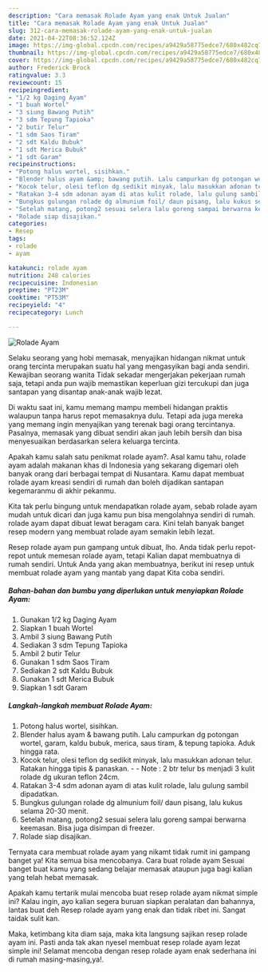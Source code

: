 ```yaml
---
description: "Cara memasak Rolade Ayam yang enak Untuk Jualan"
title: "Cara memasak Rolade Ayam yang enak Untuk Jualan"
slug: 312-cara-memasak-rolade-ayam-yang-enak-untuk-jualan
date: 2021-04-22T08:36:52.124Z
image: https://img-global.cpcdn.com/recipes/a9429a58775edce7/680x482cq70/rolade-ayam-foto-resep-utama.jpg
thumbnail: https://img-global.cpcdn.com/recipes/a9429a58775edce7/680x482cq70/rolade-ayam-foto-resep-utama.jpg
cover: https://img-global.cpcdn.com/recipes/a9429a58775edce7/680x482cq70/rolade-ayam-foto-resep-utama.jpg
author: Frederick Brock
ratingvalue: 3.3
reviewcount: 15
recipeingredient:
- "1/2 kg Daging Ayam"
- "1 buah Wortel"
- "3 siung Bawang Putih"
- "3 sdm Tepung Tapioka"
- "2 butir Telur"
- "1 sdm Saos Tiram"
- "2 sdt Kaldu Bubuk"
- "1 sdt Merica Bubuk"
- "1 sdt Garam"
recipeinstructions:
- "Potong halus wortel, sisihkan."
- "Blender halus ayam &amp; bawang putih. Lalu campurkan dg potongan wortel, garam, kaldu bubuk, merica, saus tiram, &amp; tepung tapioka. Aduk hingga rata."
- "Kocok telur, olesi teflon dg sedikit minyak, lalu masukkan adonan telur. Ratakan hingga tipis &amp; panaskan.  Note : 2 btr telur bs menjadi 3 kulit rolade dg ukuran teflon 24cm."
- "Ratakan 3-4 sdm adonan ayam di atas kulit rolade, lalu gulung sambil dipadatkan."
- "Bungkus gulungan rolade dg almunium foil/ daun pisang, lalu kukus selama 20-30 menit."
- "Setelah matang, potong2 sesuai selera lalu goreng sampai berwarna keemasan. Bisa juga disimpan di freezer."
- "Rolade siap disajikan."
categories:
- Resep
tags:
- rolade
- ayam

katakunci: rolade ayam 
nutrition: 248 calories
recipecuisine: Indonesian
preptime: "PT23M"
cooktime: "PT53M"
recipeyield: "4"
recipecategory: Lunch

---
```



![Rolade Ayam](https://img-global.cpcdn.com/recipes/a9429a58775edce7/680x482cq70/rolade-ayam-foto-resep-utama.jpg)

Selaku seorang yang hobi memasak, menyajikan hidangan nikmat untuk orang tercinta merupakan suatu hal yang mengasyikan bagi anda sendiri. Kewajiban seorang  wanita Tidak sekadar mengerjakan pekerjaan rumah saja, tetapi anda pun wajib memastikan keperluan gizi tercukupi dan juga santapan yang disantap anak-anak wajib lezat.

Di waktu  saat ini, kamu memang mampu membeli hidangan praktis walaupun tanpa harus repot memasaknya dulu. Tetapi ada juga mereka yang memang ingin menyajikan yang terenak bagi orang tercintanya. Pasalnya, memasak yang dibuat sendiri akan jauh lebih bersih dan bisa menyesuaikan berdasarkan selera keluarga tercinta. 



Apakah kamu salah satu penikmat rolade ayam?. Asal kamu tahu, rolade ayam adalah makanan khas di Indonesia yang sekarang digemari oleh banyak orang dari berbagai tempat di Nusantara. Kamu dapat membuat rolade ayam kreasi sendiri di rumah dan boleh dijadikan santapan kegemaranmu di akhir pekanmu.

Kita tak perlu bingung untuk mendapatkan rolade ayam, sebab rolade ayam mudah untuk dicari dan juga kamu pun bisa mengolahnya sendiri di rumah. rolade ayam dapat dibuat lewat beragam cara. Kini telah banyak banget resep modern yang membuat rolade ayam semakin lebih lezat.

Resep rolade ayam pun gampang untuk dibuat, lho. Anda tidak perlu repot-repot untuk memesan rolade ayam, tetapi Kalian dapat membuatnya di rumah sendiri. Untuk Anda yang akan membuatnya, berikut ini resep untuk membuat rolade ayam yang mantab yang dapat Kita coba sendiri.

<!--inarticleads1-->

##### Bahan-bahan dan bumbu yang diperlukan untuk menyiapkan Rolade Ayam:

1. Gunakan 1/2 kg Daging Ayam
1. Siapkan 1 buah Wortel
1. Ambil 3 siung Bawang Putih
1. Sediakan 3 sdm Tepung Tapioka
1. Ambil 2 butir Telur
1. Gunakan 1 sdm Saos Tiram
1. Sediakan 2 sdt Kaldu Bubuk
1. Gunakan 1 sdt Merica Bubuk
1. Siapkan 1 sdt Garam




<!--inarticleads2-->

##### Langkah-langkah membuat Rolade Ayam:

1. Potong halus wortel, sisihkan.
1. Blender halus ayam &amp; bawang putih. Lalu campurkan dg potongan wortel, garam, kaldu bubuk, merica, saus tiram, &amp; tepung tapioka. Aduk hingga rata.
1. Kocok telur, olesi teflon dg sedikit minyak, lalu masukkan adonan telur. Ratakan hingga tipis &amp; panaskan. -  - Note : 2 btr telur bs menjadi 3 kulit rolade dg ukuran teflon 24cm.
1. Ratakan 3-4 sdm adonan ayam di atas kulit rolade, lalu gulung sambil dipadatkan.
1. Bungkus gulungan rolade dg almunium foil/ daun pisang, lalu kukus selama 20-30 menit.
1. Setelah matang, potong2 sesuai selera lalu goreng sampai berwarna keemasan. Bisa juga disimpan di freezer.
1. Rolade siap disajikan.




Ternyata cara membuat rolade ayam yang nikamt tidak rumit ini gampang banget ya! Kita semua bisa mencobanya. Cara buat rolade ayam Sesuai banget buat kamu yang sedang belajar memasak ataupun juga bagi kalian yang telah hebat memasak.

Apakah kamu tertarik mulai mencoba buat resep rolade ayam nikmat simple ini? Kalau ingin, ayo kalian segera buruan siapkan peralatan dan bahannya, lantas buat deh Resep rolade ayam yang enak dan tidak ribet ini. Sangat taidak sulit kan. 

Maka, ketimbang kita diam saja, maka kita langsung sajikan resep rolade ayam ini. Pasti anda tak akan nyesel membuat resep rolade ayam lezat simple ini! Selamat mencoba dengan resep rolade ayam enak sederhana ini di rumah masing-masing,ya!.

